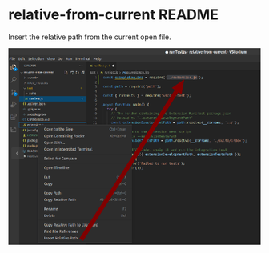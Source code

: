 # relative-from-current README
Insert the relative path from the current open file.

![screenshot](./screenshot.png)
